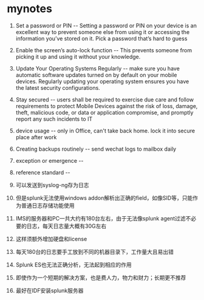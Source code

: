# mynotes
1. Set a password or PIN --
Setting a password or PIN on your device is an excellent way to prevent someone else from using it or accessing the information you’ve stored on it. Pick a password that’s hard to guess

2. Enable the screen’s auto-lock function --
This prevents someone from picking it up and using it without your knowledge.  

3. Update Your Operating Systems Regularly --
make sure you have automatic software updates turned on by default on your mobile devices. Regularly updating your operating system ensures you have the latest security configurations. 

4. Stay secured --
users shall be required to exercise due care and follow requirements to protect Mobile Devices against the risk of loss, damage, theft, malicious code, or data or application compromise, and promptly report any such incidents to IT

5. device usage --
only in Office, can't take back home. lock it into secure place after work

6. Creating backups routinely --
send wechat logs to mailbox daily

7. exception or emergence --

8. reference standard --

1. 可以发送到syslog-ng存为日志
2. 但是splunk无法使用windows addon解析出正确的field，如像SID等，只能作为普通日志存储功能使用
3. IMS的服务器和PC一共大约有180台左右，由于无法像splunk agent过滤不必要的日志，每天日志量大概有30G左右
4. 这样须额外增加硬盘和license
5. 每天180台的日志要手工放到不同的机器目录下，工作量大且易出错
6. Splunk ES也无法正确分析，无法起到相应的作用
7. 即使作为一个短期的解决方案，也是费人力，物力和财力；长期更不推荐
8. 最好在IDF安装splunk服务器
